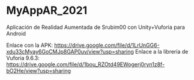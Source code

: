 # MyAppAR_2021
Aplicación de Realidad Aumentada de Srubim00 con Unity+Vuforia para Android

Enlace con la APK:
https://drive.google.com/file/d/1LrUnGG6-xdu33cMyay6GoCMJp8GAP0uv/view?usp=sharing
Enlace a la librería de Vuforia 9.6.3:
https://drive.google.com/file/d/1bou_RZOtd49EWogerj0ryn1z8f-bO2He/view?usp=sharing

